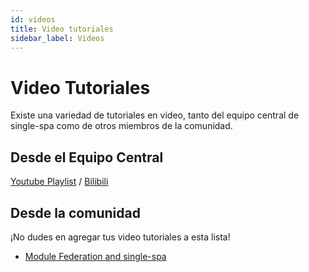```yaml
---
id: videos
title: Video tutoriales
sidebar_label: Videos
---
```


# Video Tutoriales

Existe una variedad de tutoriales en video, tanto del equipo central de single-spa como de otros miembros de la comunidad.

## Desde el Equipo Central

[Youtube Playlist](https://www.youtube.com/playlist?list=PLLUD8RtHvsAOhtHnyGx57EYXoaNsxGrTU) / [Bilibili](https://space.bilibili.com/495254378)

## Desde la comunidad

¡No dudes en agregar tus video tutoriales a esta lista!

- [Module Federation and single-spa](https://www.youtube.com/watch?v=wxnwPLLIJCY)